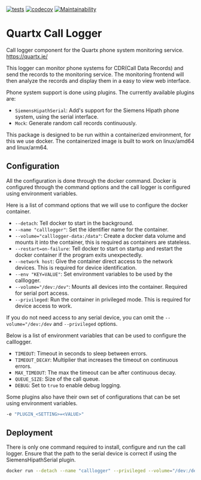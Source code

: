 [![tests](https://github.com/quartx-analytics/calllogger/actions/workflows/build-test.yml/badge.svg)](https://github.com/quartx-analytics/calllogger/actions/workflows/build-test.yml)
[![codecov](https://codecov.io/gh/quartx-analytics/calllogger/branch/master/graph/badge.svg?token=AH0TIQ7F8V)](https://codecov.io/gh/quartx-analytics/calllogger)
[![Maintainability](https://api.codeclimate.com/v1/badges/c0d513f139aa33e2d4b6/maintainability)](https://codeclimate.com/github/quartx-analytics/calllogger/maintainability)


Quartx Call Logger
==================

Call logger component for the Quartx phone system monitoring service. https://quartx.ie/

This logger can monitor phone systems for CDR(Call Data Records) and send the records to the monitoring service.
The monitoring frontend will then analyze the records and display them in a easy to view web interface.

Phone system support is done using plugins. The currently available plugins are:

* ``SiemensHipathSerial``: Add's support for the Siemens Hipath phone system, using the serial interface.
* ``Mock``: Generate random call records continuously.

This package is designed to be run within a containerized environment, for this we use docker.
The containerized image is built to work on linux/amd64 and linux/arm64.


Configuration
-------------

All the configuration is done through the docker command. Docker is configured through the command options and
the call logger is configured using environment variables.

Here is a list of command options that we will use to configure the docker container.

* ``--detach``: Tell docker to start in the background.
* ``--name "calllogger"``: Set the identifier name for the container.
* ``--volume="calllogger-data:/data"``: Create a docker data volume and mounts it into the container,
  this is required as containers are stateless.
* ``--restart=on-failure``: Tell docker to start on startup and restart the docker container if
  the program exits unexpectedly.
* ``--network host``: Give the container direct access to the network devices. This is required
  for device identification.
* ``--env "KEY=VALUE"``: Set environment variables to be used by the calllogger.
* ``--volume="/dev:/dev"``: Mounts all devices into the container. Required for serial port access.
* ``--privileged``: Run the container in privileged mode. This is required for device access to work.

If you do not need access to any serial device, you can omit the
``--volume="/dev:/dev`` and ``--privileged`` options.

Below is a list of environment variables that can be used to configure the calllogger.

* ``TIMEOUT``: Timeout in seconds to sleep between errors.
* ``TIMEOUT_DECAY``: Multiplier that increases the timeout on continuous errors.
* ``MAX_TIMEOUT``: The max the timeout can be after continuous decay.
* ``QUEUE_SIZE``: Size of the call queue.
* ``DEBUG``: Set to ``true`` to enable debug logging.

Some plugins also have their own set of configurations that can be set using environment variables.

```bash
-e "PLUGIN_<SETTING>=<VALUE>"
```

Deployment
----------

There is only one command required to install, configure and run the call logger.
Ensure that the path to the serial device is correct if using the SiemensHipathSerial plugin.

```bash
docker run --detach --name "calllogger" --privileged --volume="/dev:/dev" --volume="calllogger-data:/data" --restart=on-failure --network host ghcr.io/quartx-analytics/calllogger
```
